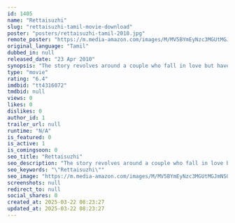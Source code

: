 ```yaml
---
id: 1405
name: "Rettaisuzhi"
slug: "rettaisuzhi-tamil-movie-download"
poster: "posters/rettaisuzhi-tamil-2010.jpg"
remote_poster: "https://m.media-amazon.com/images/M/MV5BYmEyNzc3MGUtMGJmNS00YTFkLTkxMDUtNjQxY2Y4NDg0ZTgxXkEyXkFqcGdeQXVyMTY1MzAyNjU4._V1_SX300.jpg"
original_language: "Tamil"
dubbed_in: null
released_date: "23 Apr 2010"
synopsis: "The story revolves around a couple who fall in love but have to face resistance from their respective families. What starts after that is the couple trying to convince the respective families."
type: "movie"
rating: "6.4"
imdbid: "tt4316072"
tmdbid: null
views: 0
likes: 0
dislikes: 0
author_id: 1
trailer_url: null
runtime: "N/A"
is_featured: 0
is_active: 1
is_comingsoon: 0
seo_title: "Rettaisuzhi"
seo_description: "The story revolves around a couple who fall in love but have to face resistance from their respective families. What starts after that is the couple trying to convince the respective families."
seo_keywords: "\"Rettaisuzhi\""
seo_image: "https://m.media-amazon.com/images/M/MV5BYmEyNzc3MGUtMGJmNS00YTFkLTkxMDUtNjQxY2Y4NDg0ZTgxXkEyXkFqcGdeQXVyMTY1MzAyNjU4._V1_SX300.jpg"
screenshots: null
redirect_to: null
social_shares: 0
created_at: 2025-03-22 08:23:27
updated_at: 2025-03-22 08:23:27
---
```


